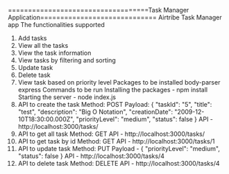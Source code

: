 ===================================Task Manager Application=============================
Airtribe Task Manager app
The functionalities supported
1. Add tasks
2. View all the tasks
3. View the task information
4. View tasks by filtering and sorting
5. Update task
6. Delete task
7. View task based on priority level
Packages to be installed
body-parser
express
Commands to be run
Installing the packages - npm install
Starting the server - node index.js
1. API to create the task
    Method: POST
    Payload:
        {
            "taskId": "5",
            "title": "test",
            "description": "Big O Notation",
            "creationDate": "2009-12-10T18:30:00.000Z",
            "priorityLevel": "medium",
            "status": false
        }
    API - http://localhost:3000/tasks/
2. API to get all task
    Method: GET
    API - http://localhost:3000/tasks/
3. API to get task by id
    Method: GET
    API - http://localhost:3000/tasks/1
4. API to update task
    Method: PUT
    Payload -
       {
        "priorityLevel": "medium",
        "status": false
        }
    API - http://localhost:3000/tasks/4
5. API to delete task
    Method: DELETE
    API - http://localhost:3000/tasks/4